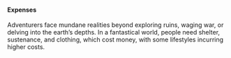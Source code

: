 #### Expenses

Adventurers face mundane realities beyond exploring ruins, waging war, or delving into the earth’s depths.
In a fantastical world, people need shelter, sustenance, and clothing, which cost money, with some lifestyles incurring higher costs.

